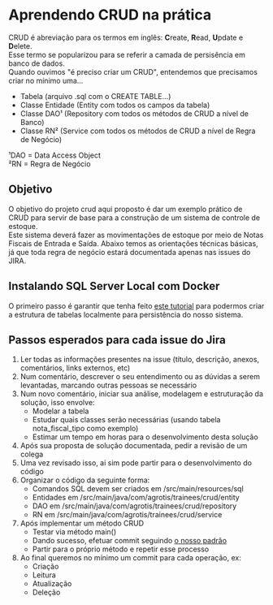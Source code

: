 # Aprendendo CRUD na prática

CRUD é abreviação para os termos em inglês: **C**reate, **R**ead, **U**pdate e **D**elete.  
Esse termo se popularizou para se referir a camada de persisência em banco de dados.  
Quando ouvimos "é preciso criar um CRUD", entendemos que precisamos criar no mínimo uma...
- Tabela (arquivo .sql com o CREATE TABLE...)
- Classe Entidade (Entity com todos os campos da tabela)
- Classe DAO¹ (Repository com todos os métodos de CRUD a nível de Banco)
- Classe RN² (Service com todos os métodos de CRUD a nível de Regra de Negócio)

¹DAO = Data Access Object  
²RN = Regra de Negócio

## Objetivo

O objetivo do projeto crud aqui proposto é dar um exemplo prático de CRUD para servir de base para a construção de um sistema de controle de estoque.  
Este sistema deverá fazer as movimentações de estoque por meio de Notas Fiscais de Entrada e Saída.
Abaixo temos as orientações técnicas básicas, já que toda regra de negócio estará documentada apenas nas issues do JIRA.

## Instalando SQL Server Local com Docker
O primeiro passo é garantir que tenha feito [este tutorial](https://portalagrotis.com/des-plat/sql-server-local/) para podermos criar a estrutura de tabelas localmente para persistência do nosso sistema.

## Passos esperados para cada issue do Jira

1. Ler todas as informações presentes na issue (título, descrição, anexos, comentários, links externos, etc)
2. Num comentário, descrever o seu entendimento ou as dúvidas a serem levantadas, marcando outras pessoas se necessário
3. Num novo comentário, iniciar sua análise, modelagem e estruturação da solução, isso envolve:
   * Modelar a tabela
   * Estudar quais classes serão necessárias (usando tabela nota_fiscal_tipo como exemplo)
   * Estimar um tempo em horas para o desenvolvimento desta solução
4. Após sua proposta de solução documentada, pedir a revisão de um colega
5. Uma vez revisado isso, ai sim pode partir para o desenvolvimento do código
6. Organizar o código da seguinte forma:
   * Comandos SQL devem ser criados em /src/main/resources/sql
   * Entidades em /src/main/java/com/agrotis/trainees/crud/entity
   * DAO em /src/main/java/com/agrotis/trainees/crud/repository
   * RN em /src/main/java/com/agrotis/trainees/crud/service
7. Após implementar um método CRUD
   * Testar via método main()
   * Dando sucesso, efetuar commit seguindo [o nosso padrão](https://portalagrotis.com/des-plat/des-plat/doc/padroes-codigo/padrao-msg-commit/)
   * Partir para o próprio método e repetir esse processo
8. Ao final queremos no mínimo um commit para cada operação, ex:
   * Criação
   * Leitura
   * Atualização
   * Deleção
